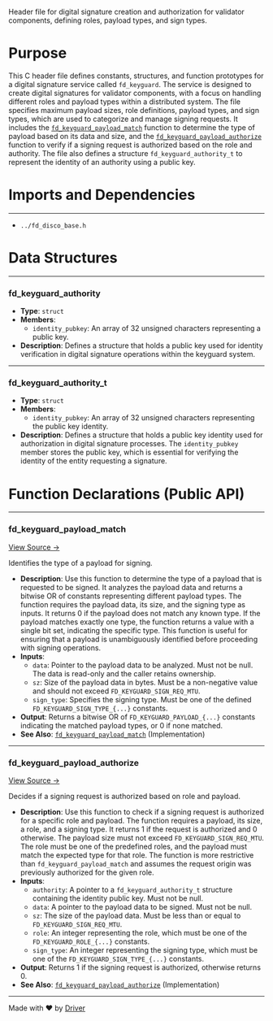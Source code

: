 <!--------------------------------------------------------------------------------->
<!-- IMPORTANT: This file is auto-generated by Driver (https://driver.ai). -------->
<!-- Manual edits may be overwritten on future commits. --------------------------->
<!--------------------------------------------------------------------------------->

Header file for digital signature creation and authorization for validator components, defining roles, payload types, and sign types.

# Purpose
This C header file defines constants, structures, and function prototypes for a digital signature service called `fd_keyguard`. The service is designed to create digital signatures for validator components, with a focus on handling different roles and payload types within a distributed system. The file specifies maximum payload sizes, role definitions, payload types, and sign types, which are used to categorize and manage signing requests. It includes the [`fd_keyguard_payload_match`](<#fd_keyguard_payload_match>) function to determine the type of payload based on its data and size, and the [`fd_keyguard_payload_authorize`](<#fd_keyguard_payload_authorize>) function to verify if a signing request is authorized based on the role and authority. The file also defines a structure `fd_keyguard_authority_t` to represent the identity of an authority using a public key.
# Imports and Dependencies

---
- `../fd_disco_base.h`


# Data Structures

---
### fd\_keyguard\_authority
- **Type**: ``struct``
- **Members**:
    - `identity_pubkey`: An array of 32 unsigned characters representing a public key.
- **Description**: Defines a structure that holds a public key used for identity verification in digital signature operations within the keyguard system.


---
### fd\_keyguard\_authority\_t
- **Type**: ``struct``
- **Members**:
    - `identity_pubkey`: An array of 32 unsigned characters representing the public key identity.
- **Description**: Defines a structure that holds a public key identity used for authorization in digital signature processes. The `identity_pubkey` member stores the public key, which is essential for verifying the identity of the entity requesting a signature.


# Function Declarations (Public API)

---
### fd\_keyguard\_payload\_match<!-- {{#callable_declaration:fd_keyguard_payload_match}} -->
[View Source →](<../../../../../src/disco/keyguard/fd_keyguard.h#L71>)

Identifies the type of a payload for signing.
- **Description**: Use this function to determine the type of a payload that is requested to be signed. It analyzes the payload data and returns a bitwise OR of constants representing different payload types. The function requires the payload data, its size, and the signing type as inputs. It returns 0 if the payload does not match any known type. If the payload matches exactly one type, the function returns a value with a single bit set, indicating the specific type. This function is useful for ensuring that a payload is unambiguously identified before proceeding with signing operations.
- **Inputs**:
    - `data`: Pointer to the payload data to be analyzed. Must not be null. The data is read-only and the caller retains ownership.
    - `sz`: Size of the payload data in bytes. Must be a non-negative value and should not exceed `FD_KEYGUARD_SIGN_REQ_MTU`.
    - `sign_type`: Specifies the signing type. Must be one of the defined `FD_KEYGUARD_SIGN_TYPE_{...}` constants.
- **Output**: Returns a bitwise OR of `FD_KEYGUARD_PAYLOAD_{...}` constants indicating the matched payload types, or 0 if none matched.
- **See Also**: [`fd_keyguard_payload_match`](<fd_keyguard_match.c.md#fd_keyguard_payload_match>)  (Implementation)


---
### fd\_keyguard\_payload\_authorize<!-- {{#callable_declaration:fd_keyguard_payload_authorize}} -->
[View Source →](<../../../../../src/disco/keyguard/fd_keyguard.h#L97>)

Decides if a signing request is authorized based on role and payload.
- **Description**: Use this function to check if a signing request is authorized for a specific role and payload. The function requires a payload, its size, a role, and a signing type. It returns 1 if the request is authorized and 0 otherwise. The payload size must not exceed `FD_KEYGUARD_SIGN_REQ_MTU`. The role must be one of the predefined roles, and the payload must match the expected type for that role. The function is more restrictive than `fd_keyguard_payload_match` and assumes the request origin was previously authorized for the given role.
- **Inputs**:
    - `authority`: A pointer to a `fd_keyguard_authority_t` structure containing the identity public key. Must not be null.
    - `data`: A pointer to the payload data to be signed. Must not be null.
    - `sz`: The size of the payload data. Must be less than or equal to `FD_KEYGUARD_SIGN_REQ_MTU`.
    - `role`: An integer representing the role, which must be one of the `FD_KEYGUARD_ROLE_{...}` constants.
    - `sign_type`: An integer representing the signing type, which must be one of the `FD_KEYGUARD_SIGN_TYPE_{...}` constants.
- **Output**: Returns 1 if the signing request is authorized, otherwise returns 0.
- **See Also**: [`fd_keyguard_payload_authorize`](<fd_keyguard_authorize.c.md#fd_keyguard_payload_authorize>)  (Implementation)



---
Made with ❤️ by [Driver](https://www.driver.ai/)